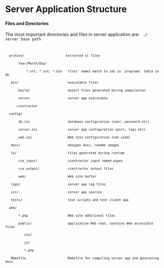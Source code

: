 # Server Application Structure

#### Files and Directories

The most important directories and files in server application are:
<code> ./ server base path

`   archive/                      extracted cc files `\
`       Year/Month/Day/`\
``            *.srt, *.txt, *.bin   files' names match to ids in `programs` table in db ``\
`   bin/                          executable files`\
`       build/                    object files generated during compilation`\
`       server                    server app executable`\
`       ccextractor               `\
`   config/                      `\
`       db.ini                    database configuration (user, password etc)`\
`       server.ini                server app configuration (port, logs etc)`\
`       web.ini                   Web site configuration (not used)`\
`   docs/                         doxygen docs, readme images`\
`   io/                           files generated during runtime`\
`       cce_input/                ccextractor input named pipes`\
`       cce_output/               ccextractor output files`\
`       web/                      Web site buffer`\
`   logs/                         server app log files`\
`   src/                          server app sources`\
`   tests/                        test scripts and test client app`\
`   web/                                        `\
`       *.php                     Web site additional files`\
`       public/                   application Web root, contains Web accessible files`\
`           css/                                `\
`           js/                                 `\
`           *.php                               `\
`   Makefile                      Makefile for compiling server app and generating docs`

~~~
